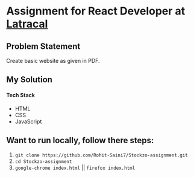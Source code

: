 # Assignment for React Developer at [Latracal](https://www.latracal.com/)

## Problem Statement
Create basic website as given in PDF.

## My Solution
    
 #### Tech Stack
  - HTML
  - CSS
  - JavaScript

## Want to run locally, follow there steps:
  1. `git clone https://github.com/Rohit-Saini7/Stockzo-assignment.git`
  2. `cd Stockzo-assignment`
  3. `google-chrome index.html` || `firefox index.html`
